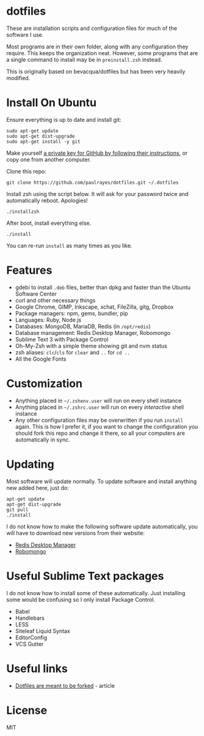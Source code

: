 # dotfiles

These are installation scripts and configuration files for much of the software I use.

Most programs are in their own folder, along with any configuration they require. This keeps the organization neat. However, some programs that are a single command to install may be in `preinstall.zsh` instead.

This is originally based on bevacqua/dotfiles but has been very heavily modified.

# Install On Ubuntu

Ensure everything is up to date and install git:

```shell
sudo apt-get update
sudo apt-get dist-upgrade
sudo apt-get install -y git
```

Make yourself [a private key for GitHub by following their instructions](https://help.github.com/articles/generating-ssh-keys/), or copy one from another computer.

Clone this repo:

```shell
git clone https://github.com/paulrayes/dotfiles.git ~/.dotfiles
```

Install zsh using the script below. It will ask for your password twice and automatically reboot. Apologies!

````shell
./installzsh
````

After boot, install everything else.

```shell
./install
```

You can re-run `install` as many times as you like.

# Features

- gdebi to install `.deb` files, better than dpkg and faster than the Ubuntu Software Center
- curl and other necessary things
- Google Chrome, GIMP, Inkscape, xchat, FileZilla, gitg, Dropbox
- Package managers: npm, gems, bundler, pip
- Languages: Ruby, Node.js
- Databases: MongoDB, MariaDB, Redis (in `/opt/redis`)
- Database management: Redis Desktop Manager, Robomongo
- Sublime Text 3 with Package Control
- Oh-My-Zsh with a simple theme showing git and nvm status
- zsh aliases: `clc`/`cls` for `clear` and `..` for `cd ..`
- All the Google Fonts

# Customization

- Anything placed in `~/.zshenv.user` will run on every shell instance
- Anything placed in `~/.zshrc.user` will run on every *interactive* shell instance
- Any other configuration files may be overwritten if you run `install` again. This is how I prefer it, if you want to change the configuration you should fork this repo and change it there, so all your computers are automatically in sync.

# Updating

Most software will update normally. To update software and install anything new added here, just do:

```shell
apt-get update
apt-get dist-upgrade
git pull
./install
```

I do not know how to make the following software update automatically, you will have to download new versions from their website:

- [Redis Desktop Manager](https://github.com/uglide/RedisDesktopManager/releases/latest)
- [Robomongo](http://robomongo.org/download.html)

# Useful Sublime Text packages

I do not know how to install some of these automatically. Just installing some would be confusing so I only install Package Control.

- Babel
- Handlebars
- LESS
- Siteleaf Liquid Syntax
- EditorConfig
- VCS Gutter

# Useful links

- [Dotfiles are meant to be forked](http://zachholman.com/2010/08/dotfiles-are-meant-to-be-forked/) - article

# License

MIT
